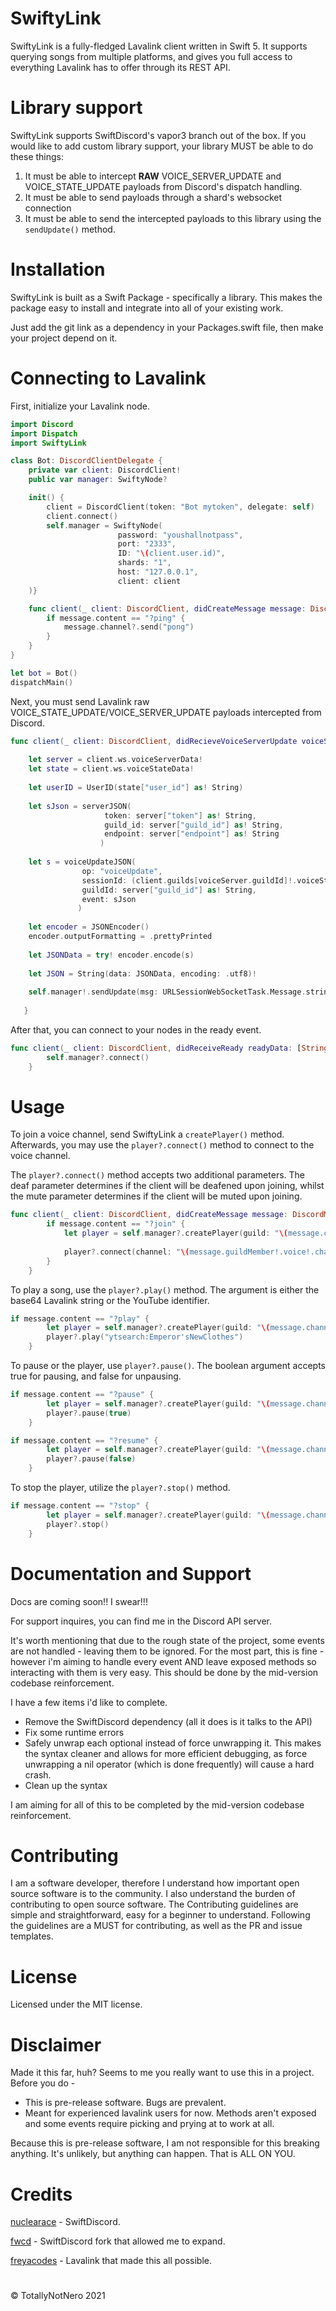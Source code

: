 # SwiftyLink

SwiftyLink is a fully-fledged Lavalink client written in Swift 5. It supports querying songs from multiple platforms, and gives you full access to everything Lavalink has to offer through its REST API.

# Library support

SwiftyLink supports SwiftDiscord's vapor3 branch out of the box. If you would like to add custom library support, your library MUST be able to do these things:
1. It must be able to intercept **RAW** VOICE_SERVER_UPDATE and VOICE_STATE_UPDATE payloads from Discord's dispatch handling.
2. It must be able to send payloads through a shard's websocket connection
3. It must be able to send the intercepted payloads to this library using the ```sendUpdate()``` method.

# Installation
SwiftyLink is built as a Swift Package - specifically a library. This makes the package easy to install and integrate into all of your existing work.

Just add the git link as a dependency in your Packages.swift file, then make your project depend on it.

# Connecting to Lavalink
First, initialize your Lavalink node. 
```swift
import Discord
import Dispatch
import SwiftyLink

class Bot: DiscordClientDelegate {
    private var client: DiscordClient!
    public var manager: SwiftyNode?

    init() {
        client = DiscordClient(token: "Bot mytoken", delegate: self)
        client.connect()
        self.manager = SwiftyNode(
                        password: "youshallnotpass", 
                        port: "2333", 
                        ID: "\(client.user.id)", 
                        shards: "1", 
                        host: "127.0.0.1", 
                        client: client
    )}

    func client(_ client: DiscordClient, didCreateMessage message: DiscordMessage) {
        if message.content == "?ping" {
            message.channel?.send("pong")
        }
    }
}

let bot = Bot()
dispatchMain()
```

Next, you must send Lavalink raw VOICE_STATE_UPDATE/VOICE_SERVER_UPDATE payloads intercepted from Discord.
```swift
func client(_ client: DiscordClient, didRecieveVoiceServerUpdate voiceServer: DiscordVoiceServerInformation) {
        
    let server = client.ws.voiceServerData!
    let state = client.ws.voiceStateData!
        
    let userID = UserID(state["user_id"] as! String)
        
    let sJson = serverJSON(
                     token: server["token"] as! String, 
                     guild_id: server["guild_id"] as! String, 
                     endpoint: server["endpoint"] as! String
                    )
        
    let s = voiceUpdateJSON(
                op: "voiceUpdate", 
                sessionId: (client.guilds[voiceServer.guildId]!.voiceStates[userID!])!.sessionId, 
                guildId: server["guild_id"] as! String,
                event: sJson
               )
        
    let encoder = JSONEncoder()
    encoder.outputFormatting = .prettyPrinted
        
    let JSONData = try! encoder.encode(s)
        
    let JSON = String(data: JSONData, encoding: .utf8)!
        
    self.manager!.sendUpdate(msg: URLSessionWebSocketTask.Message.string(JSON))
        
   }
```
After that, you can connect to your nodes in the ready event.
```swift
func client(_ client: DiscordClient, didReceiveReady readyData: [String : Any]) {
        self.manager?.connect()
    }
```
# Usage
To join a voice channel, send SwiftyLink a `createPlayer()` method. Afterwards, you may use the `player?.connect()` method to connect to the voice channel.

The `player?.connect()` method accepts two additional parameters. The deaf parameter determines if the client will be deafened upon joining, whilst the mute parameter determines if the client will be muted upon joining.
```swift
func client(_ client: DiscordClient, didCreateMessage message: DiscordMessage) {
        if message.content == "?join" {
            let player = self.manager?.createPlayer(guild: "\(message.channel!.guild!.id)")
        
            player?.connect(channel: "\(message.guildMember!.voice!.channelId)", deaf: true, mute: false)
        }
    }
```
To play a song, use the `player?.play()` method. The argument is either the base64 Lavalink string or the YouTube identifier.
```swift
if message.content == "?play" {
        let player = self.manager?.createPlayer(guild: "\(message.channel!.guild!.id)")
        player?.play("ytsearch:Emperor'sNewClothes")
    }
```
To pause or the player, use `player?.pause()`. The boolean argument accepts true for pausing, and false for unpausing.
```swift
if message.content == "?pause" {
        let player = self.manager?.createPlayer(guild: "\(message.channel!.guild!.id)")
        player?.pause(true)
    }
```
```swift
if message.content == "?resume" {
        let player = self.manager?.createPlayer(guild: "\(message.channel!.guild!.id)")
        player?.pause(false)
    }
```
To stop the player, utilize the `player?.stop()` method.
```swift
if message.content == "?stop" {
        let player = self.manager?.createPlayer(guild: "\(message.channel!.guild!.id)")
        player?.stop()
    }
```
# Documentation and Support
Docs are coming soon!! I swear!!!

For support inquires, you can find me in the Discord API server.

It's worth mentioning that due to the rough state of the project, some events are not handled - leaving them to be ignored. For the most part, this is fine - however i'm aiming to handle every event AND leave exposed methods so interacting with them is very easy. This should be done by the mid-version codebase reinforcement.

I have a few items i'd like to complete.
- Remove the SwiftDiscord dependency (all it does is it talks to the API)
- Fix some runtime errors
- Safely unwrap each optional instead of force unwrapping it. This makes the syntax cleaner and allows for more efficient debugging, as force unwrapping a nil operator (which is done frequently) will cause a hard crash.
- Clean up the syntax

I am aiming for all of this to be completed by the mid-version codebase reinforcement.

# Contributing
I am a software developer, therefore I understand how important open source software is to the community. I also understand the burden of contributing to open source software. The Contributing guidelines are simple and straightforward, easy for a beginner to understand. Following the guidelines are a MUST for contributing, as well as the PR and issue templates.

# License
Licensed under the MIT license.

# Disclaimer
Made it this far, huh? Seems to me you really want to use this in a project. Before you do -
- This is pre-release software. Bugs are prevalent.
- Meant for experienced lavalink users for now. Methods aren't exposed and some events require picking and prying at to work at all.

Because this is pre-release software, I am not responsible for this breaking anything. It's unlikely, but anything can happen. That is ALL ON YOU.

# Credits
[nuclearace](https://github.com/nuclearace) - SwiftDiscord.

[fwcd](https://github.com/fwcd) - SwiftDiscord fork that allowed me to expand.

[freyacodes](https://github.com/freyacodes) - Lavalink that made this all possible.

#
© TotallyNotNero 2021
